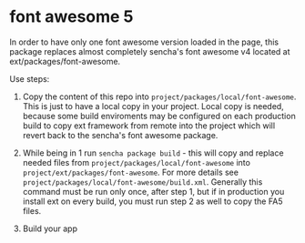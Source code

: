 # font awesome 5

In order to have only one font awesome version loaded in the page, this package replaces almost completely sencha's font awesome v4 located at ext/packages/font-awesome.

Use steps:

1. Copy the content of this repo into `project/packages/local/font-awesome`. This is just to have a local copy in your project. Local copy is needed, because some build enviroments may be configured on each production build to copy ext framework from remote into the project which will revert back to the sencha's font awesome package.

2. While being in 1 run `sencha package build` - this will copy and replace needed files from `project/packages/local/font-awesome` into `project/ext/packages/font-awesome`. For more details see `project/packages/local/font-awesome/build.xml`. Generally this command must be run only once, after step 1, but if in production you install ext on every build, you must run step 2 as well to copy the FA5 files.

3. Build your app